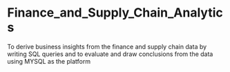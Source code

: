 # Finance_and_Supply_Chain_Analytics
To derive business insights from the finance and supply chain data by writing SQL queries and to evaluate and draw conclusions from the data using MYSQL  as the platform
